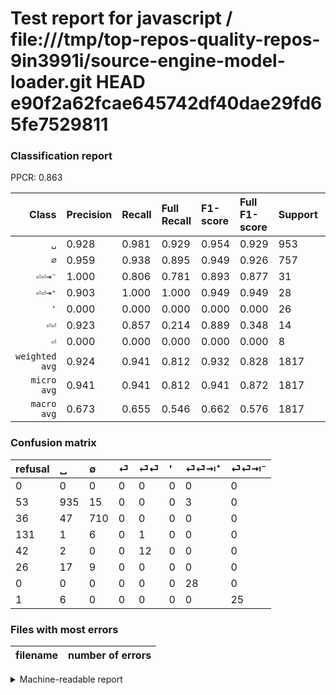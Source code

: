 # Test report for javascript / file:///tmp/top-repos-quality-repos-9in3991i/source-engine-model-loader.git HEAD e90f2a62fcae645742df40dae29fd65fe7529811

### Classification report

PPCR: 0.863

| Class | Precision | Recall | Full Recall | F1-score | Full F1-score | Support | Full Support | PPCR |
|------:|:----------|:-------|:------------|:---------|:---------|:--------|:-------------|:-----|
| `␣` | 0.928| 0.981| 0.929| 0.954| 0.929| 953| 1006| 0.947 |
| `∅` | 0.959| 0.938| 0.895| 0.949| 0.926| 757| 793| 0.955 |
| `⏎⏎⇥⁻` | 1.000| 0.806| 0.781| 0.893| 0.877| 31| 32| 0.969 |
| `⏎⏎⇥⁺` | 0.903| 1.000| 1.000| 0.949| 0.949| 28| 28| 1.000 |
| `'` | 0.000| 0.000| 0.000| 0.000| 0.000| 26| 52| 0.500 |
| `⏎⏎` | 0.923| 0.857| 0.214| 0.889| 0.348| 14| 56| 0.250 |
| `⏎` | 0.000| 0.000| 0.000| 0.000| 0.000| 8| 139| 0.058 |
| `weighted avg` | 0.924| 0.941| 0.812| 0.932| 0.828| 1817| 2106| 0.863 |
| `micro avg` | 0.941| 0.941| 0.812| 0.941| 0.872| 1817| 2106| 0.863 |
| `macro avg` | 0.673| 0.655| 0.546| 0.662| 0.576| 1817| 2106| 0.863 |

### Confusion matrix

|refusal|  ␣| ∅| ⏎| ⏎⏎| '| ⏎⏎⇥⁺| ⏎⏎⇥⁻| 
|:---|:---|:---|:---|:---|:---|:---|:---|
|0 |0 |0 |0 |0 |0 |0 |0 |
|53 |935 |15 |0 |0 |0 |3 |0 |
|36 |47 |710 |0 |0 |0 |0 |0 |
|131 |1 |6 |0 |1 |0 |0 |0 |
|42 |2 |0 |0 |12 |0 |0 |0 |
|26 |17 |9 |0 |0 |0 |0 |0 |
|0 |0 |0 |0 |0 |0 |28 |0 |
|1 |6 |0 |0 |0 |0 |0 |25 |

### Files with most errors

| filename | number of errors|
|:----:|:-----|

<details>
    <summary>Machine-readable report</summary>
```json
{
  "cl_report": {"\u0027": {"f1-score": 0.0, "precision": 0.0, "recall": 0.0, "support": 26}, "macro avg": {"f1-score": 0.6618653532732272, "precision": 0.6733345077239087, "recall": 0.6546599372577802, "support": 1817}, "micro avg": {"f1-score": 0.9411117226197028, "precision": 0.9411117226197028, "recall": 0.9411117226197028, "support": 1817}, "weighted avg": {"f1-score": 0.9320518513680884, "precision": 0.9243298542846273, "recall": 0.9411117226197028, "support": 1817}, "\u2205": {"f1-score": 0.9485637942551771, "precision": 0.9594594594594594, "recall": 0.9379128137384413, "support": 757}, "\u23ce": {"f1-score": 0.0, "precision": 0.0, "recall": 0.0, "support": 8}, "\u23ce\u23ce": {"f1-score": 0.888888888888889, "precision": 0.9230769230769231, "recall": 0.8571428571428571, "support": 14}, "\u23ce\u23ce\u21e5\u207a": {"f1-score": 0.9491525423728813, "precision": 0.9032258064516129, "recall": 1.0, "support": 28}, "\u23ce\u23ce\u21e5\u207b": {"f1-score": 0.8928571428571428, "precision": 1.0, "recall": 0.8064516129032258, "support": 31}, "\u2423": {"f1-score": 0.9535951045385007, "precision": 0.9275793650793651, "recall": 0.9811122770199371, "support": 953}},
  "cl_report_full": {"\u0027": {"f1-score": 0.0, "precision": 0.0, "recall": 0.0, "support": 52}, "macro avg": {"f1-score": 0.5755657759797815, "precision": 0.6733345077239087, "recall": 0.5457561925075637, "support": 2106}, "micro avg": {"f1-score": 0.8717817996431303, "precision": 0.9411117226197028, "recall": 0.811965811965812, "support": 2106}, "weighted avg": {"f1-score": 0.827513222968716, "precision": 0.8561153005195372, "recall": 0.811965811965812, "support": 2106}, "\u2205": {"f1-score": 0.9262883235485975, "precision": 0.9594594594594594, "recall": 0.8953341740226987, "support": 793}, "\u23ce": {"f1-score": 0.0, "precision": 0.0, "recall": 0.0, "support": 139}, "\u23ce\u23ce": {"f1-score": 0.34782608695652173, "precision": 0.9230769230769231, "recall": 0.21428571428571427, "support": 56}, "\u23ce\u23ce\u21e5\u207a": {"f1-score": 0.9491525423728813, "precision": 0.9032258064516129, "recall": 1.0, "support": 28}, "\u23ce\u23ce\u21e5\u207b": {"f1-score": 0.8771929824561403, "precision": 1.0, "recall": 0.78125, "support": 32}, "\u2423": {"f1-score": 0.9285004965243296, "precision": 0.9275793650793651, "recall": 0.9294234592445328, "support": 1006}},
  "ppcr": 0.8627730294396961
}
```
</details>

